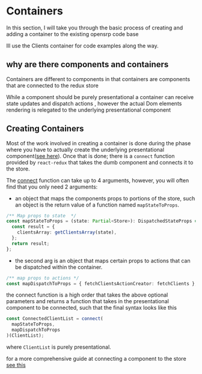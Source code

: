 # Containers

In this section, I will take you through the basic process of creating and adding a container to the existing opensrp code base

Ill use the Clients container for code examples along the way.

## why are there components and containers

Containers are different to components in that containers are components that are connected to the redux store

While a component should be purely presentational a container can receive state updates and dispatch actions , however the actual Dom elements rendering is relegated to the underlying presentational component

## Creating Containers

Most of the work involved in creating a container is done during the phase where you have to actually create the underlying presentational component([see here](components.md)). Once that is done; there is a `connect` function provided by `react-redux` that takes the dumb component and connects it to the store.

The [connect](https://react-redux.js.org/api/connect) function can take up to 4 arguments, however, you will often find that you only need 2 arguments:

- an object that maps the components props to portions of the store, such an object is the return value of a function named `mapStateToProps`.

```typescript
/** Map props to state  */
const mapStateToProps = (state: Partial<Store>): DispatchedStateProps => {
  const result = {
    clientsArray: getClientsArray(state),
  };
  return result;
};
```

- the second arg is an object that maps certain props to actions that can be dispatched within the container.

```typescript
/** map props to actions */
const mapDispatchToProps = { fetchClientsActionCreator: fetchClients };
```

the connect function is a high order that takes the above optional parameters and returns a function that takes in the presentational component to be connected, such that the final syntax looks like this

```typescript
const ConnectedClientList = connect(
  mapStateToProps,
  mapDispatchToProps
)(ClientList);
```

where `ClientList` is purely presentational.

for a more comprehensive guide at connecting a component to the store [see this](https://react-redux.js.org/api/connect)
